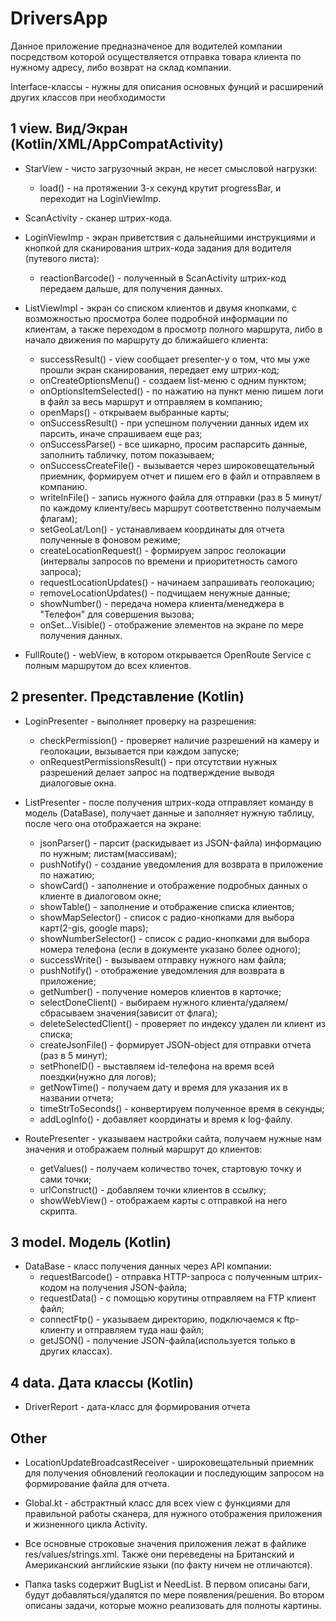 # DriversApp

Данное приложение предназначеное для водителей компании посредством которой
осуществляется отправка товара клиента по нужному адресу, либо возврат на склад компании.

Interface-классы - нужны для описания основных фунций и расширений других классов при
необходимости

## 1 view. Вид/Экран (Kotlin/XML/AppCompatActivity)
* StarView - чисто загрузочный экран, не несет смысловой нагрузки:
    - load() - на протяжении 3-х секунд крутит progressBar, и переходит на LoginViewImp.

* ScanActivity - сканер штрих-кода.

* LoginViewImp - экран приветствия с дальнейшими инструкциями и кнопкой для сканирования
штрих-кода задания для водителя (путевого листа):
    - reactionBarcode() - полученный в ScanActivity штрих-код передаем дальше, для
    получения данных.

* ListViewImpl - экран со списком клиентов и двумя кнопками, с возможностью просмотра более
подробной информации по клиентам, а также переходом в просмотр полного маршрута, либо в
начало движения по маршруту до ближайшего клиента:
    - successResult() - view сообщает presenter-у о том, что мы уже прошли экран
    сканирования, передает ему штрих-код;
    - onCreateOptionsMenu() - создаем list-меню с одним пунктом;
    - onOptionsItemSelected() - по нажатию на пункт меню пишем логи в файл за весь маршрут и 
      отправляем в компанию;
    - openMaps() - открываем выбранные карты;
    - onSuccessResult() - при успешном получении данных идем их парсить, иначе спрашиваем
    еще раз;
    - onSuccessParse() - все шикарно, просим распарсить данные, заполнить табличку, потом
    показываем;
    - onSuccessCreateFile() - вызывается через широковещательный приемник, формируем отчет и пишем
    его в файл и отправляем в компанию.  
    - writeInFile() - запись нужного файла для отправки (раз в 5 минут/по каждому клиенту/весь 
    маршрут соответственно получаемым флагам);   
    - setGeoLat/Lon() - устанавливаем координаты для отчета полученные в фоновом режиме;
    - createLocationRequest() - формируем запрос геолокации (интервалы запросов по времени и 
    приоритетность самого запроса);
    - requestLocationUpdates() - начинаем запрашивать геолокацию;
    - removeLocationUpdates() - подчищаем ненужные данные;  
    - showNumber() - передача номера клиента/менеджера в "Телефон" для совершения вызова;
    - onSet...Visible() - отображение элементов на экране по мере получения данных.

* FullRoute() - webView, в котором открывается OpenRoute Service с полным маршрутом до всех
клиентов.

## 2 presenter. Представление (Kotlin)
* LoginPresenter - выполняет проверку на разрешения:
    - checkPermission() - проверяет наличие разрешений на камеру и геолокации, вызывается
    при каждом запуске;
    - onRequestPermissionsResult() - при отсутствии нужных разрешений делает запрос на
    подтверждение выводя диалоговые окна.

* ListPresenter - после получения штрих-кода отправляет команду в
модель (DataBase), получает данные и заполняет нужную таблицу, после чего она отображается
на экране:
    - jsonParser() - парсит (раскидывает из JSON-файла) информацию по нужным;
    листам(массивам);
    - pushNotify() - создание уведомления для возврата в приложение по нажатию;
    - showCard() - заполнение и отображение подробных данных о клиенте в диалоговом окне;
    - showTable() - заполнение и отображение списка клиентов;
    - showMapSelector() - список с радио-кнопками для выбора карт(2-gis, google maps);
    - showNumberSelector() - список с радио-кнопками для выбора номера телефона (если в
    документе указано более одного);
    - successWrite() - вызываем отправку нужного нам файла;  
    - pushNotify() - отображение уведомления для возврата в приложение;
    - getNumber() - получение номеров клиентов в карточке;
    - selectDoneClient() - выбираем нужного клиента/удаляем/сбрасываем значения(зависит от флага);
    - deleteSelectedClient() - проверяет по индексу удален ли клиент из списка;
    - createJsonFile() - формирует JSON-object для отправки отчета (раз в 5 минут);
    - setPhoneID() - выставляем id-телефона на время всей поездки(нужно для логов);
    - getNowTime() - получаем дату и время для указания их в названии отчета;
    - timeStrToSeconds() - конвертируем полученное время в секунды;
    - addLogInfo() - добавляет координаты и время к log-файлу.
  
* RoutePresenter - указываем настройки сайта, получаем нужные нам значения и отображаем полный 
маршрут до клиентов:
    - getValues() - получаем количество точек, стартовую точку и сами точки;
    - urlConstruct() - добавляем точки клиентов в ссылку;
    - showWebView() - отображаем карты с отправкой на него скрипта.

## 3 model. Модель (Kotlin)
* DataBase - класс получения данных через API компании:
    - requestBarcode() - отправка HTTP-запроса с полученным штрих-кодом на получения JSON-файла;
    - requestData() - c помощью корутины отправляем на FTP клиент файл;
    - connectFtp() - указываем директорию, подключаемся к ftp-клиенту и отправляем туда наш файл;
    - getJSON() - получение JSON-файла(используется только в других классах).

## 4 data. Дата классы (Kotlin)

* DriverReport - дата-класс для формирования отчета

## Other

* LocationUpdateBroadcastReceiver - широковещательный приемник для получения обновлений геолокации 
и последующим запросом на формирование файла для отчета.

* Global.kt - абстрактный класс для всех view с функциями для правильной работы сканера,
для нужного отображения приложения и жизненного цикла Activity.

* Все основные строковые значения приложения лежат в файлике res/values/strings.xml. Также они
переведены на Британский и Американский английские языки (по факту ничем не отличаются).

* Папка tasks содержит BugList и NeedList. В первом описаны баги, будут добавляться/удалятся
по мере появления/решения. Во втором описаны задачи, которые можно реализовать для полноты картины.